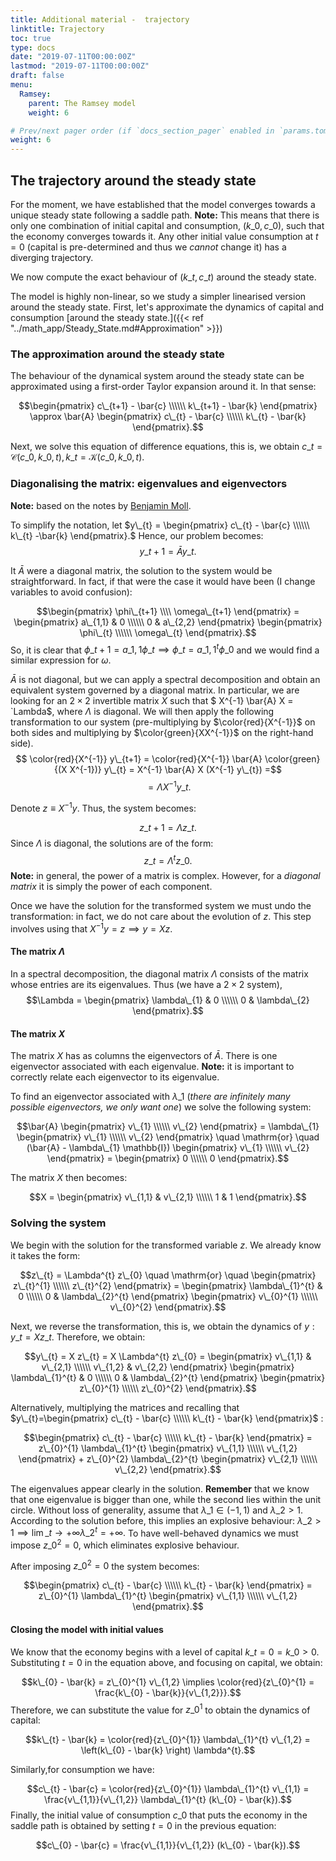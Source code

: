 ```yaml
---
title: Additional material -  trajectory
linktitle: Trajectory
toc: true
type: docs
date: "2019-07-11T00:00:00Z"
lastmod: "2019-07-11T00:00:00Z"
draft: false
menu:
  Ramsey:
    parent: The Ramsey model
    weight: 6

# Prev/next pager order (if `docs_section_pager` enabled in `params.toml`)
weight: 6
---
```


## The trajectory around the steady state

For the moment, we have established that the model converges towards a unique steady state following a saddle path.
**Note:** This means that there is only one combination of initial capital and consumption, $(k\_{0}, c\_{0})$, such that the economy converges towards it.
Any other initial value consumption at $t=0$ (capital is pre-determined and thus we _cannot_ change it) has a diverging trajectory.

We now compute the exact behaviour of $(k\_{t}, c\_{t})$ around the steady state.

The model is highly non-linear, so we study a simpler linearised version around the steady state.
First, let's approximate the dynamics of capital and consumption [around the steady state.]({{< ref "../math_app/Steady_State.md#Approximation" >}})

### The approximation around the steady state

The behaviour of the dynamical system around the steady state can be approximated using a first-order Taylor expansion around it.
In that sense:

$$\begin{pmatrix}
c\_{t+1} - \bar{c} \\\\\\ k\_{t+1} - \bar{k}
\end{pmatrix}
\approx
\bar{A}
\begin{pmatrix}
c\_{t} - \bar{c} \\\\\\ k\_{t} - \bar{k}
\end{pmatrix}.$$

Next, we solve this equation of difference equations, this is, we obtain $c\_t = \mathcal{C}(c\_0, k\_0, t), k\_t = \mathcal{K}(c\_0, k\_0, t).$

### Diagonalising the matrix: eigenvalues and eigenvectors

**Note:** based on the notes by [Benjamin Moll](http://www.princeton.edu/~moll/ECO503Web/Lecture4_ECO503.pdf).

To simplify the notation, let $y\_{t} = \begin{pmatrix} c\_{t} - \bar{c} \\\\\\ k\_{t} -\bar{k} \end{pmatrix}.$
Hence, our problem becomes:
$$y\_{t+1} = \bar{A} y\_{t}.$$

It $\bar{A}$ were a diagonal matrix, the solution to the system would be straightforward.
In fact, if that were the case it would have been (I change variables to avoid confusion):

$$\begin{pmatrix} \phi\_{t+1} \\\\ \omega\_{t+1} \end{pmatrix} = \begin{pmatrix} a\_{1,1} & 0 \\\\\\ 0 & a\_{2,2} \end{pmatrix} \begin{pmatrix} \phi\_{t} \\\\\\ \omega\_{t} \end{pmatrix}.$$
So, it is clear that $\phi\_{t+1} = a\_{1,1} \phi\_{t} \implies \phi\_{t} = a\_{1,1}^{t} \phi\_{0}$ and we would find a similar expression for $\omega.$

$\bar{A}$ is not diagonal, but we can apply a spectral decomposition and obtain an equivalent system governed by a diagonal matrix.
In particular, we are looking for an $2 \times 2$ invertible matrix $X$ such that $ X^{-1} \bar{A} X = `Lambda$, where $\Lambda$ is diagonal.
We will then apply the following transformation to our system (pre-multiplying by $\color{red}{X^{-1}}$ on both sides and multiplying by $\color{green}{XX^{-1}}$ on the right-hand side).
$$ \color{red}{X^{-1}} y\_{t+1} = \color{red}{X^{-1}} \bar{A} \color{green}{(X X^{-1})} y\_{t} = X^{-1} \bar{A} X (X^{-1} y\_{t}) =$$
$$ = \Lambda X^{-1} y\_{t}.$$

Denote $z \equiv X^{-1} y$.
Thus, the system becomes:

$$z\_{t+1} = \Lambda z\_{t}.$$
Since $\Lambda$ is diagonal, the solutions are of the form:
$$z\_{t} = \Lambda^{t} z\_{0}.$$
**Note:** in general, the power of a matrix is complex.
However, for a _diagonal matrix_ it is simply the power of each component.

Once we have the solution for the transformed system we must undo the transformation: in fact, we do not care about the evolution of $z$.
This step involves using that $X^{-1} y = z \implies y = X z$.

#### The matrix $\Lambda$

In a spectral decomposition, the diagonal matrix $\Lambda$ consists of the matrix whose entries are its eigenvalues.
Thus (we have a $2 \times 2$ system),
$$\Lambda = \begin{pmatrix} 
	\lambda\_{1} & 0  \\\\\\
	0 & \lambda\_{2} 
\end{pmatrix}.$$

#### The matrix $X$

The matrix $X$ has as columns the eigenvectors of $\bar{A}.$
There is one eigenvector associated with each eigenvalue.
**Note:** it is important to correctly relate each eigenvector to its eigenvalue.

To find an eigenvector associated with $\lambda\_{1}$ (_there are infinitely many possible eigenvectors, we only want one_) we solve the following system:

$$\bar{A} \begin{pmatrix} v\_{1} \\\\\\ v\_{2} \end{pmatrix} = \lambda\_{1} \begin{pmatrix} v\_{1} \\\\\\ v\_{2} \end{pmatrix} \quad \mathrm{or} \quad (\bar{A} - \lambda\_{1} \mathbb{I}) 
\begin{pmatrix} v\_{1} \\\\\\ v\_{2} \end{pmatrix} = \begin{pmatrix} 0 \\\\\\ 0 \end{pmatrix}.$$

The matrix $X$ then becomes:

$$X = \begin{pmatrix} v\_{1,1} & v\_{2,1} \\\\\\ 1 & 1 \end{pmatrix}.$$

### Solving the system

We begin with the solution for the transformed variable $z.$
We already know it takes the form:

$$z\_{t} = \Lambda^{t} z\_{0} \quad \mathrm{or} \quad \begin{pmatrix} z\_{t}^{1} \\\\\\ z\_{t}^{2} \end{pmatrix} = \begin{pmatrix} \lambda\_{1}^{t} & 0 \\\\\\ 0 & \lambda\_{2}^{t} \end{pmatrix} \begin{pmatrix} v\_{0}^{1} \\\\\\ v\_{0}^{2} \end{pmatrix}.$$

Next, we reverse the transformation, this is, we obtain the dynamics of $y: y\_{t} = X z\_{t}.$
Therefore, we obtain:

$$y\_{t} = X z\_{t} = X \Lambda^{t} z\_{0} = \begin{pmatrix} v\_{1,1} & v\_{2,1} \\\\\\ v\_{1,2} & v\_{2,2} \end{pmatrix} \begin{pmatrix} \lambda\_{1}^{t} & 0 \\\\\\ 0 & \lambda\_{2}^{t} \end{pmatrix} \begin{pmatrix} z\_{0}^{1} \\\\\\ z\_{0}^{2} \end{pmatrix}.$$

Alternatively, multiplying the matrices and recalling that $y\_{t}=\begin{pmatrix} c\_{t} - \bar{c} \\\\\\ k\_{t} - \bar{k} \end{pmatrix}$ :

$$\begin{pmatrix} c\_{t} - \bar{c} \\\\\\ k\_{t} - \bar{k} \end{pmatrix} = z\_{0}^{1} \lambda\_{1}^{t} \begin{pmatrix} v\_{1,1} \\\\\\ v\_{1,2} \end{pmatrix} + z\_{0}^{2} \lambda\_{2}^{t} \begin{pmatrix} v\_{2,1} \\\\\\ v\_{2,2} \end{pmatrix}.$$

The eigenvalues appear clearly in the solution.
**Remember** that we know that one eigenvalue is bigger than one, while the second lies within the unit circle.
Without loss of generality, assume that $\lambda\_{1} \in (-1,1)$ and $\lambda\_{2} > 1.$
According to the solution before, this implies an explosive behaviour: $\lambda\_{2} > 1 \implies \lim\_{t \rightarrow +\infty} \lambda\_{2}^{t} = +\infty.$
To have well-behaved dynamics we must impose $z\_{0}^{2} = 0$, which eliminates explosive behaviour.


After imposing $z\_{0}^{2} = 0$ the system becomes:

$$\begin{pmatrix} c\_{t} - \bar{c} \\\\\\ k\_{t} - \bar{k} \end{pmatrix} = z\_{0}^{1} \lambda\_{1}^{t} \begin{pmatrix} v\_{1,1} \\\\\\ v\_{1,2} \end{pmatrix}.$$

#### Closing the model with initial values

We know that the economy begins with a level of capital $k\_{t=0} = k\_{0} > 0.$
Substituting $t=0$ in the equation above, and focusing on capital, we obtain:

$$k\_{0} - \bar{k} = z\_{0}^{1} v\_{1,2} \implies \color{red}{z\_{0}^{1} = \frac{k\_{0} - \bar{k}}{v\_{1,2}}}.$$
Therefore, we can substitute the value for $z\_{0}^{1}$ to obtain the dynamics of capital:

$$k\_{t} - \bar{k} = \color{red}{z\_{0}^{1}} \lambda\_{1}^{t} v\_{1,2} = \left(k\_{0} - \bar{k} \right) \lambda^{t}.$$

Similarly,for consumption we have:

$$c\_{t} - \bar{c} = \color{red}{z\_{0}^{1}} \lambda\_{1}^{t} v\_{1,1} = \frac{v\_{1,1}}{v\_{1,2}} \lambda\_{1}^{t} (k\_{0} - \bar{k}).$$
Finally, the initial value of consumption $c\_{0}$ that puts the economy in the saddle path is obtained by setting $t=0$ in the previous equation:

$$c\_{0} - \bar{c} = \frac{v\_{1,1}}{v\_{1,2}} (k\_{0} - \bar{k}).$$
